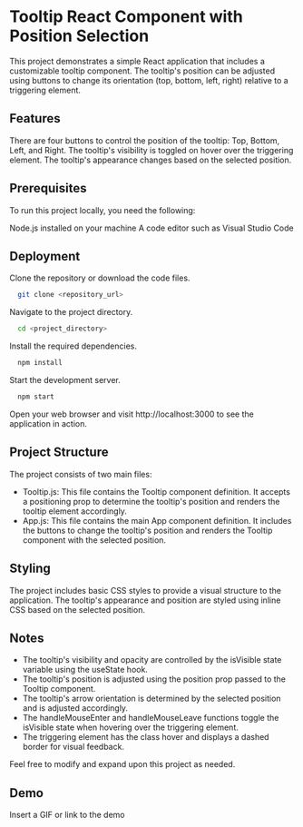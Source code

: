 
# Tooltip React Component with Position Selection

This project demonstrates a simple React application that includes a customizable tooltip component. The tooltip's position can be adjusted using buttons to change its orientation (top, bottom, left, right) relative to a triggering element.



## Features

There are four buttons to control the position of the tooltip: Top, Bottom, Left, and Right.
The tooltip's visibility is toggled on hover over the triggering element.
The tooltip's appearance changes based on the selected position.

## Prerequisites

To run this project locally, you need the following:

Node.js installed on your machine
A code editor such as Visual Studio Code


## Deployment

Clone the repository or download the code files.


```bash
  git clone <repository_url>
```

Navigate to the project directory.

```bash
  cd <project_directory>
```

Install the required dependencies.


```bash
  npm install
```

Start the development server.

```bash
  npm start
```
Open your web browser and visit http://localhost:3000 to see the application in action.


## Project Structure

The project consists of two main files:

- Tooltip.js: This file contains the Tooltip component definition. It accepts a positioning prop to determine the tooltip's position and renders the tooltip element accordingly.
- App.js: This file contains the main App component definition. It includes the buttons to change the tooltip's position and renders the Tooltip component with the selected position.

## Styling

The project includes basic CSS styles to provide a visual structure to the application. The tooltip's appearance and position are styled using inline CSS based on the selected position.

## Notes
- The tooltip's visibility and opacity are controlled by the isVisible state variable using the useState hook.
- The tooltip's position is adjusted using the position prop passed to the Tooltip component.
- The tooltip's arrow orientation is determined by the selected position and is adjusted accordingly.
- The handleMouseEnter and handleMouseLeave functions toggle the isVisible state when hovering over the triggering element.
- The triggering element has the class hover and displays a dashed border for visual feedback.

Feel free to modify and expand upon this project as needed.



## Demo

Insert a GIF or link to the demo

